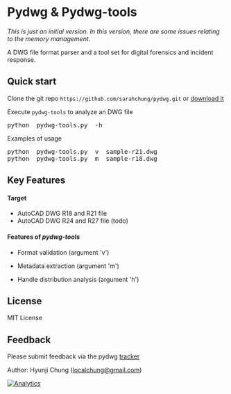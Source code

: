 # Pydwg & Pydwg-tools

*This is just an initial version.*
*In this version, there are some issues relating to the memory management.*

A DWG file format parser and a tool set for digital forensics and incident response.


## Quick start

Clone the git repo `https://github.com/sarahchung/pydwg.git` or [download it](https://github.com/sarahchung/pydwg/zipball/master)

Execute `pydwg-tools` to analyze an DWG file
<pre>
python  pydwg-tools.py  -h
</pre>

Examples of usage
<pre>
python  pydwg-tools.py  v  sample-r21.dwg
python  pydwg-tools.py  m  sample-r18.dwg
</pre>


## Key Features

#### Target
* AutoCAD DWG R18 and R21 file
* AutoCAD DWG R24 and R27 file (todo)

#### Features of *pydwg-tools*
* Format validation (argument 'v')

* Metadata extraction (argument 'm')

* Handle distribution analysis (argument 'h')


## License

MIT License


## Feedback

Please submit feedback via the pydwg [tracker](http://github.com/sarahchung/pydwg/issues)

Author: Hyunji Chung (localchung@gmail.com)

[![Analytics](https://ga-beacon.appspot.com/UA-45447336-2/pydwg/readme?pixel11)](https://github.com/igrigorik/ga-beacon)


